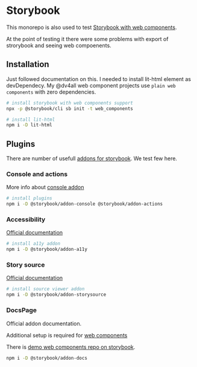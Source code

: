 # Storybook

This monorepo is also used to test [Storybook with web components](https://github.com/storybookjs/storybook/tree/master/app/web-components).

At the point of testing it there were some problems with export of strorybook and seeing web compoenents.

## Installation

Just followed documentation on this. I needed to install lit-html element as devDependecy. My @dv4all web component projects use `plain web components` with zero dependencies.

```bash
# install storybook with web components support
npx -p @storybook/cli sb init -t web_components

# install lit-html
npm i -D lit-html

```

## Plugins

There are number of usefull [addons for storybook](https://storybook.js.org/addons/). We test few here.

### Console and actions

More info about [console addon](https://github.com/storybookjs/storybook-addon-console)

```bash
# install plugins
npm i -D @storybook/addon-console @storybook/addon-actions
```

### Accessibility

[Official documentation](https://github.com/storybookjs/storybook/tree/master/addons/a11y)

```bash
# install a11y addon
npm i -D @storybook/addon-a11y
```

### Story source

[Official documentation](https://github.com/storybookjs/storybook/tree/master/addons/storysource)

```bash
# install source viewer addon
npm i -D @storybook/addon-storysource
```

### DocsPage

Official addon documentation.

Additional setup is required for [web components](https://github.com/storybookjs/storybook/tree/master/addons/docs/web-components)

There is [demo web components repo on storybook](https://github.com/storybookjs/storybook/tree/master/examples/web-components-kitchen-sink).

```bash
npm i -D @storybook/addon-docs
```
